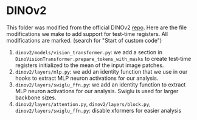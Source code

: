 # DINOv2

This folder was modified from the official DINOv2 [repo](https://github.com/facebookresearch/dinov2). Here are the file modifications we make to add support for test-time registers. All modifications are marked. (search for "Start of custom code")
1. `dinov2/models/vision_transformer.py`: we add a section in `DinoVisionTransformer.prepare_tokens_with_masks` to create test-time registers initialized to the mean of the input image patches.
2. `dinov2/layers/mlp.py`: we add an identity function that we use in our hooks to extract MLP neuron activations for our analysis.
3. `dinov2/layers/swiglu_ffn.py`: we add an identity function to extract MLP neuron activations for our analysis. Swiglu is used for larger backbone sizes.
4. `dinov2/layers/attention.py`, `dinov2/layers/block.py`, `dinov2/layers/swiglu_ffn.py`: disable xformers for easier analysis

